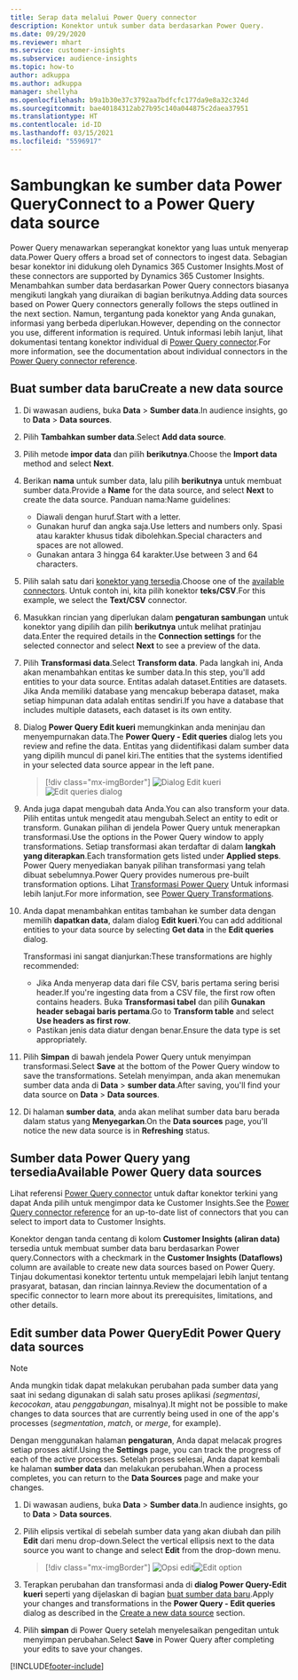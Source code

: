 ```yaml
---
title: Serap data melalui Power Query connector
description: Konektor untuk sumber data berdasarkan Power Query.
ms.date: 09/29/2020
ms.reviewer: mhart
ms.service: customer-insights
ms.subservice: audience-insights
ms.topic: how-to
author: adkuppa
ms.author: adkuppa
manager: shellyha
ms.openlocfilehash: b9a1b30e37c3792aa7bdfcfc177da9e8a32c324d
ms.sourcegitcommit: bae40184312ab27b95c140a044875c2daea37951
ms.translationtype: HT
ms.contentlocale: id-ID
ms.lasthandoff: 03/15/2021
ms.locfileid: "5596917"
---
```

# <a name="connect-to-a-power-query-data-source"></a><span data-ttu-id="4c38d-103">Sambungkan ke sumber data Power Query</span><span class="sxs-lookup"><span data-stu-id="4c38d-103">Connect to a Power Query data source</span></span>

<span data-ttu-id="4c38d-104">Power Query menawarkan seperangkat konektor yang luas untuk menyerap data.</span><span class="sxs-lookup"><span data-stu-id="4c38d-104">Power Query offers a broad set of connectors to ingest data.</span></span> <span data-ttu-id="4c38d-105">Sebagian besar konektor ini didukung oleh Dynamics 365 Customer Insights.</span><span class="sxs-lookup"><span data-stu-id="4c38d-105">Most of these connectors are supported by Dynamics 365 Customer Insights.</span></span> <span data-ttu-id="4c38d-106">Menambahkan sumber data berdasarkan Power Query connectors biasanya mengikuti langkah yang diuraikan di bagian berikutnya.</span><span class="sxs-lookup"><span data-stu-id="4c38d-106">Adding data sources based on Power Query connectors generally follows the steps outlined in the next section.</span></span> <span data-ttu-id="4c38d-107">Namun, tergantung pada konektor yang Anda gunakan, informasi yang berbeda diperlukan.</span><span class="sxs-lookup"><span data-stu-id="4c38d-107">However, depending on the connector you use, different information is required.</span></span> <span data-ttu-id="4c38d-108">Untuk informasi lebih lanjut, lihat dokumentasi tentang konektor individual di [Power Query connector](/power-query/connectors/).</span><span class="sxs-lookup"><span data-stu-id="4c38d-108">For more information, see the documentation about individual connectors in the [Power Query connector reference](/power-query/connectors/).</span></span>

## <a name="create-a-new-data-source"></a><span data-ttu-id="4c38d-109">Buat sumber data baru</span><span class="sxs-lookup"><span data-stu-id="4c38d-109">Create a new data source</span></span>

1. <span data-ttu-id="4c38d-110">Di wawasan audiens, buka **Data** > **Sumber data**.</span><span class="sxs-lookup"><span data-stu-id="4c38d-110">In audience insights, go to **Data** > **Data sources**.</span></span>

1. <span data-ttu-id="4c38d-111">Pilih **Tambahkan sumber data**.</span><span class="sxs-lookup"><span data-stu-id="4c38d-111">Select **Add data source**.</span></span>

1. <span data-ttu-id="4c38d-112">Pilih metode **impor data** dan pilih **berikutnya**.</span><span class="sxs-lookup"><span data-stu-id="4c38d-112">Choose the **Import data** method and select **Next**.</span></span>

1. <span data-ttu-id="4c38d-113">Berikan **nama** untuk sumber data, lalu pilih **berikutnya** untuk membuat sumber data.</span><span class="sxs-lookup"><span data-stu-id="4c38d-113">Provide a **Name** for the data source, and select **Next** to create the data source.</span></span> <span data-ttu-id="4c38d-114">Panduan nama:</span><span class="sxs-lookup"><span data-stu-id="4c38d-114">Name guidelines:</span></span> 
   - <span data-ttu-id="4c38d-115">Diawali dengan huruf.</span><span class="sxs-lookup"><span data-stu-id="4c38d-115">Start with a letter.</span></span>
   - <span data-ttu-id="4c38d-116">Gunakan huruf dan angka saja.</span><span class="sxs-lookup"><span data-stu-id="4c38d-116">Use letters and numbers only.</span></span> <span data-ttu-id="4c38d-117">Spasi atau karakter khusus tidak dibolehkan.</span><span class="sxs-lookup"><span data-stu-id="4c38d-117">Special characters and spaces are not allowed.</span></span>
   - <span data-ttu-id="4c38d-118">Gunakan antara 3 hingga 64 karakter.</span><span class="sxs-lookup"><span data-stu-id="4c38d-118">Use between 3 and 64 characters.</span></span>

1. <span data-ttu-id="4c38d-119">Pilih salah satu dari [konektor yang tersedia](#available-power-query-data-sources).</span><span class="sxs-lookup"><span data-stu-id="4c38d-119">Choose one of the [available connectors](#available-power-query-data-sources).</span></span> <span data-ttu-id="4c38d-120">Untuk contoh ini, kita pilih konektor **teks/CSV**.</span><span class="sxs-lookup"><span data-stu-id="4c38d-120">For this example, we select the **Text/CSV** connector.</span></span>

1. <span data-ttu-id="4c38d-121">Masukkan rincian yang diperlukan dalam **pengaturan sambungan** untuk konektor yang dipilih dan pilih **berikutnya** untuk melihat pratinjau data.</span><span class="sxs-lookup"><span data-stu-id="4c38d-121">Enter the required details in the **Connection settings** for the selected connector and select **Next** to see a preview of the data.</span></span>

1. <span data-ttu-id="4c38d-122">Pilih **Transformasi data**.</span><span class="sxs-lookup"><span data-stu-id="4c38d-122">Select **Transform data**.</span></span> <span data-ttu-id="4c38d-123">Pada langkah ini, Anda akan menambahkan entitas ke sumber data.</span><span class="sxs-lookup"><span data-stu-id="4c38d-123">In this step, you'll add entities to your data source.</span></span> <span data-ttu-id="4c38d-124">Entitas adalah dataset.</span><span class="sxs-lookup"><span data-stu-id="4c38d-124">Entities are datasets.</span></span> <span data-ttu-id="4c38d-125">Jika Anda memiliki database yang mencakup beberapa dataset, maka setiap himpunan data adalah entitas sendiri.</span><span class="sxs-lookup"><span data-stu-id="4c38d-125">If you have a database that includes multiple datasets, each dataset is its own entity.</span></span>

1. <span data-ttu-id="4c38d-126">Dialog **Power Query Edit kueri** memungkinkan anda meninjau dan menyempurnakan data.</span><span class="sxs-lookup"><span data-stu-id="4c38d-126">The **Power Query - Edit queries** dialog lets you review and refine the data.</span></span> <span data-ttu-id="4c38d-127">Entitas yang diidentifikasi dalam sumber data yang dipilih muncul di panel kiri.</span><span class="sxs-lookup"><span data-stu-id="4c38d-127">The entities that the systems identified in your selected data source appear in the left pane.</span></span>

   > [!div class="mx-imgBorder"]
   > <span data-ttu-id="4c38d-128">![Dialog Edit kueri](media/data-manager-configure-edit-queries.png "Dialog Edit kueri")</span><span class="sxs-lookup"><span data-stu-id="4c38d-128">![Edit queries dialog](media/data-manager-configure-edit-queries.png "Edit queries dialog")</span></span>

1. <span data-ttu-id="4c38d-129">Anda juga dapat mengubah data Anda.</span><span class="sxs-lookup"><span data-stu-id="4c38d-129">You can also transform your data.</span></span> <span data-ttu-id="4c38d-130">Pilih entitas untuk mengedit atau mengubah.</span><span class="sxs-lookup"><span data-stu-id="4c38d-130">Select an entity to edit or transform.</span></span> <span data-ttu-id="4c38d-131">Gunakan pilihan di jendela Power Query untuk menerapkan transformasi.</span><span class="sxs-lookup"><span data-stu-id="4c38d-131">Use the options in the Power Query window to apply transformations.</span></span> <span data-ttu-id="4c38d-132">Setiap transformasi akan terdaftar di dalam **langkah yang diterapkan**.</span><span class="sxs-lookup"><span data-stu-id="4c38d-132">Each transformation gets listed under **Applied steps**.</span></span> <span data-ttu-id="4c38d-133">Power Query menyediakan banyak pilihan transformasi yang telah dibuat sebelumnya.</span><span class="sxs-lookup"><span data-stu-id="4c38d-133">Power Query provides numerous pre-built transformation options.</span></span> <span data-ttu-id="4c38d-134">Lihat [Transformasi Power Query](/power-query/power-query-what-is-power-query#transformations) Untuk informasi lebih lanjut.</span><span class="sxs-lookup"><span data-stu-id="4c38d-134">For more information, see [Power Query Transformations](/power-query/power-query-what-is-power-query#transformations).</span></span>

1. <span data-ttu-id="4c38d-135">Anda dapat menambahkan entitas tambahan ke sumber data dengan memilih **dapatkan data**, dalam dialog **Edit kueri**.</span><span class="sxs-lookup"><span data-stu-id="4c38d-135">You can add additional entities to your data source by selecting **Get data** in the **Edit queries** dialog.</span></span>

   <span data-ttu-id="4c38d-136">Transformasi ini sangat dianjurkan:</span><span class="sxs-lookup"><span data-stu-id="4c38d-136">These transformations are highly recommended:</span></span>

   - <span data-ttu-id="4c38d-137">Jika Anda menyerap data dari file CSV, baris pertama sering berisi header.</span><span class="sxs-lookup"><span data-stu-id="4c38d-137">If you're ingesting data from a CSV file, the first row often contains headers.</span></span> <span data-ttu-id="4c38d-138">Buka **Transformasi tabel** dan pilih **Gunakan header sebagai baris pertama**.</span><span class="sxs-lookup"><span data-stu-id="4c38d-138">Go to **Transform table** and select **Use headers as first row**.</span></span>
   - <span data-ttu-id="4c38d-139">Pastikan jenis data diatur dengan benar.</span><span class="sxs-lookup"><span data-stu-id="4c38d-139">Ensure the data type is set appropriately.</span></span>

1. <span data-ttu-id="4c38d-140">Pilih **Simpan** di bawah jendela Power Query untuk menyimpan transformasi.</span><span class="sxs-lookup"><span data-stu-id="4c38d-140">Select **Save** at the bottom of the Power Query window to save the transformations.</span></span> <span data-ttu-id="4c38d-141">Setelah menyimpan, anda akan menemukan sumber data anda di **Data** > **sumber data**.</span><span class="sxs-lookup"><span data-stu-id="4c38d-141">After saving, you'll find your data source on **Data** > **Data sources**.</span></span>

1. <span data-ttu-id="4c38d-142">Di halaman **sumber data**, anda akan melihat sumber data baru berada dalam status yang **Menyegarkan**.</span><span class="sxs-lookup"><span data-stu-id="4c38d-142">On the **Data sources** page, you'll notice the new data source is in **Refreshing** status.</span></span>

## <a name="available-power-query-data-sources"></a><span data-ttu-id="4c38d-143">Sumber data Power Query yang tersedia</span><span class="sxs-lookup"><span data-stu-id="4c38d-143">Available Power Query data sources</span></span>

<span data-ttu-id="4c38d-144">Lihat referensi [Power Query connector](/power-query/connectors/) untuk daftar konektor terkini yang dapat Anda pilih untuk mengimpor data ke Customer Insights.</span><span class="sxs-lookup"><span data-stu-id="4c38d-144">See the [Power Query connector reference](/power-query/connectors/) for an up-to-date list of connectors that you can select to import data to Customer Insights.</span></span> 

<span data-ttu-id="4c38d-145">Konektor dengan tanda centang di kolom **Customer Insights (aliran data)** tersedia untuk membuat sumber data baru berdasarkan Power query.</span><span class="sxs-lookup"><span data-stu-id="4c38d-145">Connectors with a checkmark in the **Customer Insights (Dataflows)** column are available to create new data sources based on Power Query.</span></span> <span data-ttu-id="4c38d-146">Tinjau dokumentasi konektor tertentu untuk mempelajari lebih lanjut tentang prasyarat, batasan, dan rincian lainnya.</span><span class="sxs-lookup"><span data-stu-id="4c38d-146">Review the documentation of a specific connector to learn more about its prerequisites, limitations, and other details.</span></span>

## <a name="edit-power-query-data-sources"></a><span data-ttu-id="4c38d-147">Edit sumber data Power Query</span><span class="sxs-lookup"><span data-stu-id="4c38d-147">Edit Power Query data sources</span></span>

> [!NOTE]
> <span data-ttu-id="4c38d-148">Anda mungkin tidak dapat melakukan perubahan pada sumber data yang saat ini sedang digunakan di salah satu proses aplikasi *(segmentasi*, *kecocokan*, atau *penggabungan*, misalnya).</span><span class="sxs-lookup"><span data-stu-id="4c38d-148">It might not be possible to make changes to data sources that are currently being used in one of the app's processes (*segmentation*, *match*, or *merge*, for example).</span></span> 
>
> <span data-ttu-id="4c38d-149">Dengan menggunakan halaman **pengaturan**, Anda dapat melacak progres setiap proses aktif.</span><span class="sxs-lookup"><span data-stu-id="4c38d-149">Using the **Settings** page, you can track the progress of each of the active processes.</span></span> <span data-ttu-id="4c38d-150">Setelah proses selesai, Anda dapat kembali ke halaman **sumber data** dan melakukan perubahan.</span><span class="sxs-lookup"><span data-stu-id="4c38d-150">When a process completes, you can return to the **Data Sources** page and make your changes.</span></span>

1. <span data-ttu-id="4c38d-151">Di wawasan audiens, buka **Data** > **Sumber data**.</span><span class="sxs-lookup"><span data-stu-id="4c38d-151">In audience insights, go to **Data** > **Data sources**.</span></span>

2. <span data-ttu-id="4c38d-152">Pilih elipsis vertikal di sebelah sumber data yang akan diubah dan pilih **Edit** dari menu drop-down.</span><span class="sxs-lookup"><span data-stu-id="4c38d-152">Select the vertical ellipsis next to the data source you want to change and select **Edit** from the drop-down menu.</span></span>

   > [!div class="mx-imgBorder"]
   > <span data-ttu-id="4c38d-153">![Opsi edit](media/edit-option-data-sources.png "Opsi edit")</span><span class="sxs-lookup"><span data-stu-id="4c38d-153">![Edit option](media/edit-option-data-sources.png "Edit option")</span></span>

3. <span data-ttu-id="4c38d-154">Terapkan perubahan dan transformasi anda di **dialog Power Query-Edit kueri** seperti yang dijelaskan di bagian [buat sumber data baru](#create-a-new-data-source).</span><span class="sxs-lookup"><span data-stu-id="4c38d-154">Apply your changes and transformations in the **Power Query - Edit queries** dialog as described in the [Create a new data source](#create-a-new-data-source) section.</span></span>

4. <span data-ttu-id="4c38d-155">Pilih **simpan** di Power Query setelah menyelesaikan pengeditan untuk menyimpan perubahan.</span><span class="sxs-lookup"><span data-stu-id="4c38d-155">Select **Save** in Power Query after completing your edits to save your changes.</span></span>


[!INCLUDE[footer-include](../includes/footer-banner.md)]